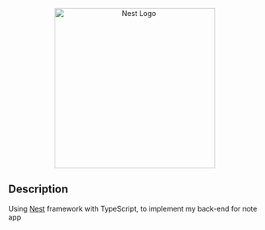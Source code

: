 <p align="center">
  <a href="http://nestjs.com/" target="blank"><img src="https://nestjs.com/img/logo_text.svg" width="320" alt="Nest Logo" /></a>
</p>


## Description

Using [Nest](https://github.com/nestjs/nest) framework with TypeScript, to implement my back-end for note app
